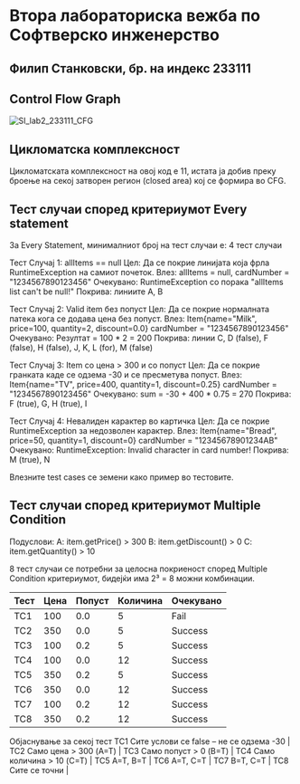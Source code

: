 # Втора лабораториска вежба по Софтверско инженерство
## Филип Станковски, бр. на индекс 233111

## Control Flow Graph
![SI_lab2_233111_CFG](https://github.com/user-attachments/assets/fe02773e-e56c-451d-ba0d-c26ba0bc811e)

## Цикломатска комплексност
Цикломатската комплексност на овој код е 11, истата ја добив преку броење на секој затворен регион (closed area) кој се формира во CFG.

## Тест случаи според критериумот Every statement
За Every Statement, минималниот број на тест случаи е: 4 тест случаи

Тест Случај 1: allItems == null
Цел: Да се покрие линијата која фрла RuntimeException на самиот почеток.
Влез: allItems = null, cardNumber = "1234567890123456"
Очекувано: RuntimeException со порака "allItems list can't be null!"
Покрива: линиите A, B

Тест Случај 2: Valid item без попуст
Цел: Да се покрие нормалната патека кога се додава цена без попуст.
Влез:
Item{name="Milk", price=100, quantity=2, discount=0.0}
cardNumber = "1234567890123456"
Очекувано: Резултат = 100 * 2 = 200
Покрива: линии C, D (false), F (false), H (false), J, K, L (for), M (false)

Тест Случај 3: Item со цена > 300 и со попуст
Цел: Да се покрие гранката каде се одзема -30 и се пресметува попуст.
Влез:
Item{name="TV", price=400, quantity=1, discount=0.25}
cardNumber = "1234567890123456"
Очекувано:
sum = -30 + 400 * 0.75 = 270
Покрива: F (true), G, H (true), I

Тест Случај 4: Невалиден карактер во картичка
Цел: Да се покрие RuntimeException за недозволен карактер.
Влез:
Item{name="Bread", price=50, quantity=1, discount=0}
cardNumber = "12345678901234AB"
Очекувано: RuntimeException: Invalid character in card number!
Покрива: M (true), N

Влезните test cases се земени како пример во тестовите.

## Тест случаи според критериумот Multiple Condition

Подуслови:
A: item.getPrice() > 300
B: item.getDiscount() > 0
C: item.getQuantity() > 10

 8 тест случаи се потребни за целосна покриеност според Multiple Condition критериумот, бидејќи има 2³ = 8 можни комбинации.

| Тест | Цена | Попуст | Количина | Очекувано |
|------|------|--------|----------|-----------|
| TC1  | 100  | 0.0    | 5        | Fail      |
| TC2  | 350  | 0.0    | 5        | Success   |
| TC3  | 100  | 0.2    | 5        | Success   |
| TC4  | 100  | 0.0    | 12       | Success   |
| TC5  | 350  | 0.2    | 5        | Success   |
| TC6  | 350  | 0.0    | 12       | Success   |
| TC7  | 100  | 0.2    | 12       | Success   |
| TC8  | 350  | 0.2    | 12       | Success   |


Објаснување за секој тест
TC1	    Сите услови се false – не се одзема -30 |
TC2	    Само цена > 300 (A=T) |
TC3	    Само попуст > 0 (B=T) |
TC4	    Само количина > 10 (C=T) |
TC5	    A=T, B=T |
TC6	    A=T, C=T |
TC7	    B=T, C=T |
TC8	    Сите се точни |





